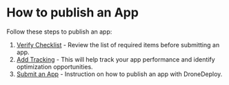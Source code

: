 # How to publish an App

Follow these steps to publish an app:

1. [Verify Checklist](https://github.com/ddbotgitbooksync/dronedeploy-apps-gitbook/blob/master/docs/checklist.md) - Review the list of required items before submitting an app.
2. [Add Tracking](https://github.com/ddbotgitbooksync/dronedeploy-apps-gitbook/tree/c927048f33aac44c8e61d230dc43194aca71784c/success-condition.md) - This will help track your app performance and identify optimization opportunities.
3. [Submit an App](https://github.com/ddbotgitbooksync/dronedeploy-apps-gitbook/tree/c927048f33aac44c8e61d230dc43194aca71784c/publishing.md) - Instruction on how to publish an app with DroneDeploy.
